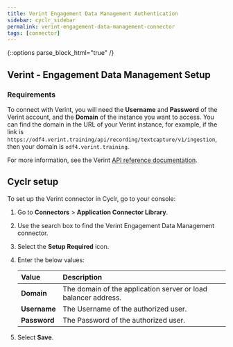 ```yaml
---
title: Verint Engagement Data Management Authentication
sidebar: cyclr_sidebar
permalink: verint-engagement-data-management-connector
tags: [connector]
---
```

{::options parse_block_html="true" /}
<section class="card">

## Verint - Engagement Data Management Setup

### Requirements

To connect with Verint, you will need the **Username** and **Password** of the Verint account, and the **Domain** of the instance you want to access. You can find the domain in the URL of your Verint instance, for example, if the link is `https://odf4.verint.training/api/recording/textcapture/v1/ingestion`, then your domain is `odf4.verint.training`.

For more information, see the Verint [API reference documentation](https://connect.verint.com/developers/edm/w/api-reference/25356).

</section>
<section class="card">

## Cyclr setup


To set up the Verint connector in Cyclr, go to your console:

1. Go to **Connectors** > **Application Connector Library**.

2. Use the search box to find the Verint Engagement Data Management connector.

3. Select the **Setup Required** icon.

4. Enter the below values:

   | Value              | Description                                 |
   | :----------------- | :------------------------------------------ |
   | **Domain** | The domain of the application server or load balancer address. |
   | **Username** | The Username of the authorized user.                       |
   | **Password** | The Password of the authorized user.                       |

7. Select **Save**.

</section>
